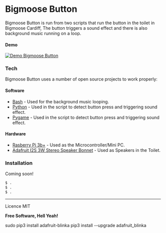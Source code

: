 # Bigmoose Button

Bigmoose Button is run from two scripts that run the button in the toilet in Bigmoose Cardiff, The button triggers a sound effect and there is also background music running on a loop.
#### Demo
[![Demo Bigmoose Button](https://media.giphy.com/media/WT3dnzmtPDhz3PwqiX/giphy.gif)](https://media.giphy.com/media/WT3dnzmtPDhz3PwqiX/source.mp4)


### Tech

Bigmoose Button uses a number of open source projects to work properly:
#### Software
* [Bash](https://en.wikipedia.org/wiki/Bash_(Unix_shell)) - Used for the background music looping.
* [Python](https://www.python.org/) - Used in the script to detect button press and triggering sound effect.
* [Pygame](https://www.pygame.org/) - Used in the script to detect button press and triggering sound effect.
#### Hardware
* [Rasberry Pi 3b+](https://www.raspberrypi.org/products/raspberry-pi-3-model-b-plus/) - Used as the Microcontroller/Mini PC.
* [Adafruit I2S 3W Stereo Speaker Bonnet](https://www.adafruit.com/product/3346) - Used as Speakers in the Toilet. 


### Installation

Coming soon!

```sh
$ .
$ .
$ .
```

----
Licence
MIT


**Free Software, Hell Yeah!**


sudo pip3 install adafruit-blinka
pip3 install --upgrade adafruit_blinka
